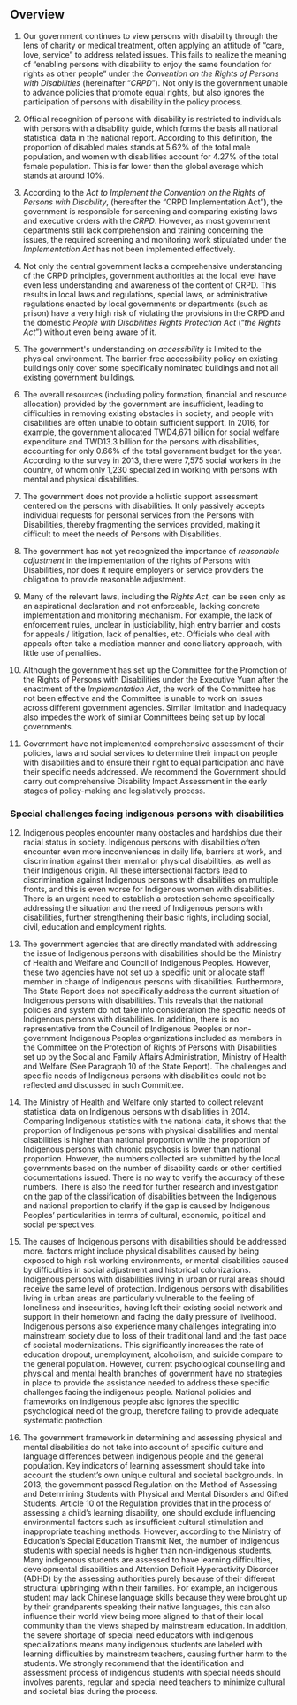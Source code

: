 ## Overview

<ol start="1">
  <li><p>Our government continues to view persons with disability through the lens of charity or medical treatment, often applying an attitude of “care, love, service” to address related issues. This fails to realize the meaning of “enabling persons with disability to enjoy the same foundation for rights as other people” under the <em>Convention on the Rights of Persons with Disabilities</em> (hereinafter “<em>CRPD</em>”). Not only is the government unable to advance policies that promote equal rights, but also ignores the participation of persons with disability in the policy process.</p></li>

  <li><p>Official recognition of persons with disability is restricted to individuals with persons with a disability guide, which forms the basis all national statistical data in the national report. According to this definition, the proportion of disabled males stands at 5.62% of the total male population, and women with disabilities account for 4.27% of the total female population. This is far lower than the global average which stands at around 10%.</p></li>

  <li><p>According to the <em>Act to Implement the Convention on the Rights of Persons with Disability</em>, (hereafter the “CRPD Implementation Act”), the government is responsible for screening and comparing existing laws and executive orders with the <em>CRPD</em>. However, as most government departments still lack comprehension and training concerning the issues, the required screening and monitoring work stipulated under the <em>Implementation Act</em> has not been implemented effectively.</p></li>

  <li><p>Not only the central government lacks a comprehensive understanding of the CRPD principles, government authorities at the local level have even less understanding and awareness of the content of CRPD. This results in local laws and regulations, special laws, or administrative regulations enacted by local governments or departments (such as prison) have a very high risk of violating the provisions in the CRPD and the domestic <em>People with Disabilities Rights Protection Act</em> (“<em>the Rights Act</em>”) without even being aware of it.</p></li>

  <li><p>The government's understanding on <em>accessibility</em> is limited to the physical environment. The barrier-free accessibility policy on existing buildings only cover some specifically nominated buildings and not all existing government buildings.</p></li>

  <li><p>The overall resources (including policy formation, financial and resource allocation) provided by the   government are insufficient, leading to difficulties in removing existing obstacles in society, and people with disabilities are often unable to obtain sufficient support. In 2016, for example, the government allocated TWD4,671 billion for social welfare expenditure and TWD13.3 billion for the persons with disabilities, accounting for only 0.66% of the total government budget for the year. According to the survey in 2013, there were 7,575 social workers in the country, of whom only 1,230 specialized in working with persons with mental and physical disabilities.</p></li>

  <li><p>The government does not provide a holistic support assessment centered on the persons with disabilities. It only passively accepts individual requests for personal services from the Persons with Disabilities, thereby fragmenting the services provided, making it difficult to meet the needs of Persons with Disabilities.</p></li>

  <li><p>The government has not yet recognized the importance of <em>reasonable adjustment</em> in the implementation of the rights of Persons with Disabilities, nor does it require employers or service providers the obligation to provide reasonable adjustment.</p></li>

  <li><p>Many of the relevant laws, including the <em>Rights Act</em>, can be seen only as an aspirational declaration and not enforceable, lacking concrete implementation and monitoring mechanism. For example, the lack of enforcement rules, unclear in justiciability, high entry barrier and costs for appeals / litigation, lack of penalties, etc. Officials who deal with appeals often take a mediation manner and conciliatory approach, with little use of penalties.</p></li>

  <li><p>Although the government has set up the Committee for the Promotion of the Rights of Persons with Disabilities under the Executive Yuan after the enactment of the <em>Implementation Act</em>, the work of the Committee has not been effective and the Committee is unable to work on issues across different government agencies.  Similar limitation and inadequacy also impedes the work of similar Committees being set up by local governments.</p></li>

  <li><p>Government have not implemented comprehensive assessment of their policies, laws and social services to determine their impact on people with disabilities and to ensure their right to equal participation and have their specific needs addressed. We recommend the Government should carry out comprehensive Disability Impact Assessment in the early stages of policy-making and legislatively process.</p></li>
</ol>

### Special challenges facing indigenous persons with disabilities

<ol start="12">
  <li><p>Indigenous peoples encounter many obstacles and hardships due their racial status in society. Indigenous persons with disabilities often encounter even more inconveniences in daily life, barriers at work, and discrimination against their mental or physical disabilities, as well as their Indigenous origin. All these intersectional factors lead to discrimination against Indigenous persons with disabilities on multiple fronts, and this is even worse for Indigenous women with disabilities. There is an urgent need to establish a protection scheme specifically addressing the situation and the need of Indigenous persons with disabilities, further strengthening their basic rights, including social, civil, education and employment rights.</p></li>

  <li><p>The government agencies that are directly mandated with addressing the issue of Indigenous persons with disabilities should be the Ministry of Health and Welfare and Council of Indigenous Peoples. However, these two agencies have not set up a specific unit or allocate staff member in charge of Indigenous persons with disabilities. Furthermore, The State Report does not specifically address the current situation of Indigenous persons with disabilities. This reveals that the national policies and system do not take into consideration the specific needs of Indigenous persons with disabilities. In addition, there is no representative from the Council of Indigenous Peoples or non-government Indigenous Peoples organizations included as members in the Committee on the Protection of Rights of Persons with Disabilities set up by the Social and Family Affairs Administration, Ministry of Health and Welfare (See Paragraph 10 of the State Report). The challenges and specific needs of Indigenous persons with disabilities could not be reflected and discussed in such Committee.</p></li>

  <li><p>The Ministry of Health and Welfare only started to collect relevant statistical data on Indigenous persons with disabilities in 2014. Comparing Indigenous statistics with the national data, it shows that the proportion of Indigenous persons with physical disabilities and mental disabilities is higher than national proportion while the proportion of Indigenous persons with chronic psychosis is lower than national proportion. However, the numbers collected are submitted by the local governments based on the number of disability cards or other certified documentations issued. There is no way to verify the accuracy of these numbers. There is also the need for further research and investigation on the gap of the classification of disabilities between the Indigenous and national proportion to clarify if the gap is caused by Indigenous Peoples’ particularities in terms of cultural, economic, political and social perspectives.</p></li>

  <li><p>The causes of Indigenous persons with disabilities should be addressed more. factors might include physical disabilities caused by being exposed to high risk working environments, or mental disabilities caused by difficulties in social adjustment and historical colonizations. Indigenous persons with disabilities living in urban or rural areas should receive the same level of protection. Indigenous persons with disabilities living in urban areas are particularly vulnerable to the feeling of loneliness and insecurities, having left their existing social network and support in their hometown and facing the daily pressure of livelihood. Indigenous persons also experience many challenges integrating into mainstream society due to loss of their traditional land and the fast pace of societal modernizations. This significantly increases the rate of education dropout, unemployment, alcoholism, and suicide compare to the general population. However, current psychological counselling and physical and mental health branches of government have no strategies in place to provide the assistance needed to address these specific challenges facing the indigenous people. National policies and frameworks on indigenous people also ignores the specific psychological need of the group, therefore failing to provide adequate systematic protection.</p></li>

  <li><p>The government framework in determining and assessing physical and mental disabilities do not take into account of specific culture and language differences between indigenous people and the general population. Key indicators of learning assessment should take into account the student’s own unique cultural and societal backgrounds. In 2013, the government passed Regulation on the Method of Assessing and Determining Students with Physical and Mental Disorders and Gifted Students. Article 10 of the Regulation provides that in the process of assessing a child’s learning disability, one should exclude influencing environmental factors such as insufficient cultural stimulation and inappropriate teaching methods. However, according to the Ministry of Education’s Special Education Transmit Net, the number of indigenous students with special needs is higher than non-indigenous students. Many indigenous students are assessed to have learning difficulties, developmental disabilities and Attention Deficit Hyperactivity Disorder (ADHD) by the assessing authorities purely because of their different structural upbringing within their families. For example, an indigenous student may lack Chinese language skills because they were brought up by their grandparents speaking their native languages, this can also influence their world view being more aligned to that of their local community than the views shaped by mainstream education. In addition, the severe shortage of special need educators with indigenous specializations means many indigenous students are labeled with learning difficulties by mainstream teachers, causing further harm to the students. We strongly recommend that the identification and assessment process of indigenous students with special needs should involves parents, regular and special need teachers to minimize cultural and societal bias during the process.</p></li>
</ol>
